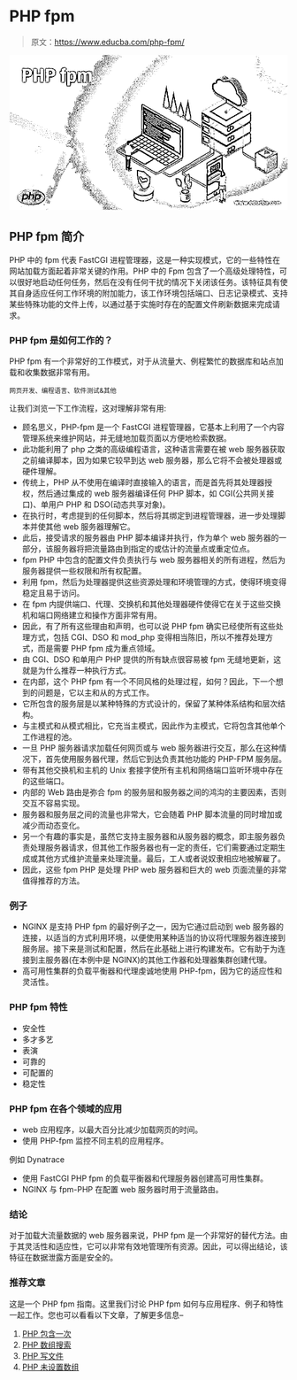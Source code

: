 # PHP fpm

> 原文：<https://www.educba.com/php-fpm/>

![PHP fpm](img/2e011f1ecf06d622e88b6ce8fab7f0e0.png)



## PHP fpm 简介

PHP 中的 fpm 代表 FastCGI 进程管理器，这是一种实现模式，它的一些特性在网站加载方面起着非常关键的作用。PHP 中的 Fpm 包含了一个高级处理特性，可以很好地启动任何任务，然后在没有任何干扰的情况下关闭该任务。该特征具有使其自身适应任何工作环境的附加能力，该工作环境包括端口、日志记录模式、支持某些特殊功能的文件上传，以通过基于实施时存在的配置文件刷新数据来完成请求。

### PHP fpm 是如何工作的？

PHP fpm 有一个非常好的工作模式，对于从流量大、例程繁忙的数据库和站点加载和收集数据非常有用。

<small>网页开发、编程语言、软件测试&其他</small>

让我们浏览一下工作流程，这对理解非常有用:

*   顾名思义，PHP-fpm 是一个 FastCGI 进程管理器，它基本上利用了一个内容管理系统来维护网站，并无缝地加载页面以方便地检索数据。
*   此功能利用了 php 之类的高级编程语言，这种语言需要在被 web 服务器获取之前编译脚本，因为如果它较早到达 web 服务器，那么它将不会被处理器或硬件理解。
*   传统上，PHP 从不使用在编译时直接输入的语言，而是首先将其处理器授权，然后通过集成的 web 服务器编译任何 PHP 脚本，如 CGI(公共网关接口)、单用户 PHP 和 DSO(动态共享对象)。
*   在执行时，考虑提到的任何脚本，然后将其绑定到进程管理器，进一步处理脚本并使其他 web 服务器理解它。
*   此后，接受请求的服务器由 PHP 脚本编译并执行，作为单个 web 服务器的一部分，该服务器将把流量路由到指定的或估计的流量点或重定位点。
*   fpm PHP 中包含的配置文件负责执行与 web 服务器相关的所有进程，然后为服务器提供一些权限和所有权配置。
*   利用 fpm，然后为处理器提供这些资源处理和环境管理的方式，使得环境变得稳定且易于访问。
*   在 fpm 内提供端口、代理、交换机和其他处理器硬件使得它在关于这些交换机和端口网络建立和操作方面非常有用。
*   因此，有了所有这些理由和声明，也可以说 PHP fpm 确实已经使所有这些处理方式，包括 CGI、DSO 和 mod_php 变得相当陈旧，所以不推荐处理方式，而是需要 PHP fpm 成为重点领域。
*   由 CGI、DSO 和单用户 PHP 提供的所有缺点很容易被 fpm 无缝地更新，这就是为什么推荐一种执行方式。
*   在内部，这个 PHP fpm 有一个不同风格的处理过程，如何？因此，下一个想到的问题是，它以主和从的方式工作。
*   它所包含的服务层是以某种特殊的方式设计的，保留了某种体系结构和层次结构。
*   与主模式和从模式相比，它充当主模式，因此作为主模式，它将包含其他单个工作进程的池。
*   一旦 PHP 服务器请求加载任何网页或与 web 服务器进行交互，那么在这种情况下，首先使用服务器代理，然后它到达负责其他功能的 PHP-FPM 服务层。
*   带有其他交换机和主机的 Unix 套接字使所有主机和网络端口监听环境中存在的这些端口。
*   内部的 Web 路由是弥合 fpm 的服务层和服务器之间的鸿沟的主要因素，否则交互不容易实现。
*   服务器和服务层之间的流量也非常大，它会随着 PHP 脚本流量的同时增加或减少而动态变化。
*   另一个有趣的事实是，虽然它支持主服务器和从服务器的概念，即主服务器负责处理服务器请求，但其他工作服务器也有一定的责任，它们需要通过定期生成或其他方式维护流量来处理流量。最后，工人或者说奴隶相应地被解雇了。
*   因此，这些 fpm PHP 是处理 PHP web 服务器和巨大的 web 页面流量的非常值得推荐的方法。

### 例子

*   NGINX 是支持 PHP fpm 的最好例子之一，因为它通过启动到 web 服务器的连接，以适当的方式利用环境，以便使用某种适当的协议将代理服务器连接到服务层。接下来是测试和配置，然后在此基础上进行构建发布。它有助于为连接到主服务器(在本例中是 NGINX)的其他工作器和处理器集群创建代理。
*   高可用性集群的负载平衡器和代理虔诚地使用 PHP-fpm，因为它的适应性和灵活性。

### PHP fpm 特性

*   安全性
*   多才多艺
*   表演
*   可靠的
*   可配置的
*   稳定性

### PHP fpm 在各个领域的应用

*   web 应用程序，以最大百分比减少加载网页的时间。
*   使用 PHP-fpm 监控不同主机的应用程序。

例如 Dynatrace

*   使用 FastCGI PHP fpm 的负载平衡器和代理服务器创建高可用性集群。
*   NGINX 与 fpm-PHP 在配置 web 服务器时用于流量路由。

### 结论

对于加载大流量数据的 web 服务器来说，PHP fpm 是一个非常好的替代方法。由于其灵活性和适应性，它可以非常有效地管理所有资源。因此，可以得出结论，该特征在数据泄露方面是安全的。

### 推荐文章

这是一个 PHP fpm 指南。这里我们讨论 PHP fpm 如何与应用程序、例子和特性一起工作。您也可以看看以下文章，了解更多信息–

1.  [PHP 包含一次](https://www.educba.com/php-include_once/)
2.  [PHP 数组搜索](https://www.educba.com/php-array-search/)
3.  [PHP 写文件](https://www.educba.com/php-write-file/)
4.  [PHP 未设置数组](https://www.educba.com/php-unset-array/)





